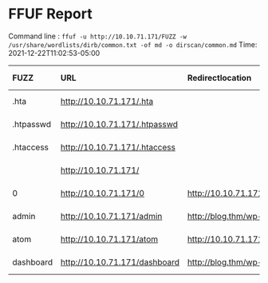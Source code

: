 # FFUF Report

  Command line : `ffuf -u http://10.10.71.171/FUZZ -w /usr/share/wordlists/dirb/common.txt -of md -o dirscan/common.md`
  Time: 2021-12-22T11:02:53-05:00

  | FUZZ | URL | Redirectlocation | Position | Status Code | Content Length | Content Words | Content Lines | Content Type | ResultFile |
  | :- | :-- | :--------------- | :---- | :------- | :---------- | :------------- | :------------ | :--------- | :----------- |
  | .hta | http://10.10.71.171/.hta |  | 11 | 403 | 277 | 20 | 10 | text/html; charset=iso-8859-1 |  |
  | .htpasswd | http://10.10.71.171/.htpasswd |  | 13 | 403 | 277 | 20 | 10 | text/html; charset=iso-8859-1 |  |
  | .htaccess | http://10.10.71.171/.htaccess |  | 12 | 403 | 277 | 20 | 10 | text/html; charset=iso-8859-1 |  |
  |  | http://10.10.71.171/ |  | 1 | 200 | 32074 | 1631 | 417 | text/html; charset=UTF-8 |  |
  | 0 | http://10.10.71.171/0 | http://10.10.71.171/0/ | 131 | 301 | 0 | 1 | 1 | text/html; charset=UTF-8 |  |
  | admin | http://10.10.71.171/admin | http://blog.thm/wp-admin/ | 286 | 302 | 0 | 1 | 1 | text/html; charset=UTF-8 |  |
  | atom | http://10.10.71.171/atom | http://10.10.71.171/feed/atom/ | 502 | 301 | 0 | 1 | 1 | application/atom&#43;xml; charset=UTF-8 |  |
  | dashboard | http://10.10.71.171/dashboard | http://blog.thm/wp-admin/ | 1156 | 302 | 0 | 1 | 1 | text/html; charset=UTF-8 |  |
  